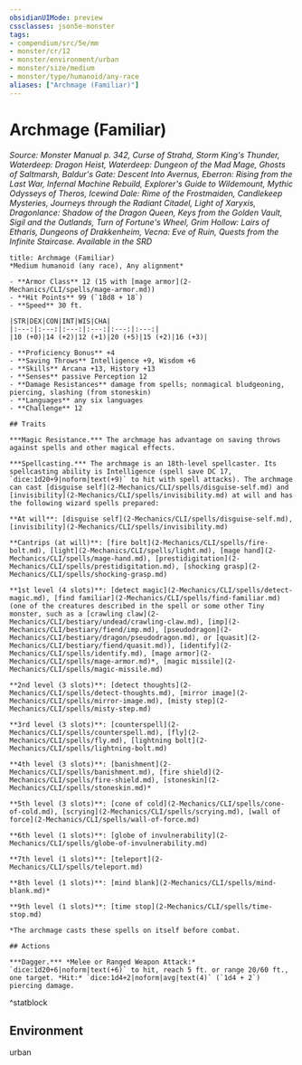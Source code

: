 ```yaml
---
obsidianUIMode: preview
cssclasses: json5e-monster
tags:
- compendium/src/5e/mm
- monster/cr/12
- monster/environment/urban
- monster/size/medium
- monster/type/humanoid/any-race
aliases: ["Archmage (Familiar)"]
---
```

# Archmage (Familiar)
*Source: Monster Manual p. 342, Curse of Strahd, Storm King's Thunder, Waterdeep: Dragon Heist, Waterdeep: Dungeon of the Mad Mage, Ghosts of Saltmarsh, Baldur's Gate: Descent Into Avernus, Eberron: Rising from the Last War, Infernal Machine Rebuild, Explorer's Guide to Wildemount, Mythic Odysseys of Theros, Icewind Dale: Rime of the Frostmaiden, Candlekeep Mysteries, Journeys through the Radiant Citadel, Light of Xaryxis, Dragonlance: Shadow of the Dragon Queen, Keys from the Golden Vault, Sigil and the Outlands, Turn of Fortune's Wheel, Grim Hollow: Lairs of Etharis, Dungeons of Drakkenheim, Vecna: Eve of Ruin, Quests from the Infinite Staircase. Available in the <span title='Systems Reference Document (5.1)'>SRD</span>*  

```ad-statblock
title: Archmage (Familiar)
*Medium humanoid (any race), Any alignment*

- **Armor Class** 12 (15 with [mage armor](2-Mechanics/CLI/spells/mage-armor.md))
- **Hit Points** 99 (`18d8 + 18`)
- **Speed** 30 ft.

|STR|DEX|CON|INT|WIS|CHA|
|:---:|:---:|:---:|:---:|:---:|:---:|
|10 (+0)|14 (+2)|12 (+1)|20 (+5)|15 (+2)|16 (+3)|

- **Proficiency Bonus** +4
- **Saving Throws** Intelligence +9, Wisdom +6
- **Skills** Arcana +13, History +13
- **Senses** passive Perception 12
- **Damage Resistances** damage from spells; nonmagical bludgeoning, piercing, slashing (from stoneskin)
- **Languages** any six languages
- **Challenge** 12

## Traits

***Magic Resistance.*** The archmage has advantage on saving throws against spells and other magical effects.

***Spellcasting.*** The archmage is an 18th-level spellcaster. Its spellcasting ability is Intelligence (spell save DC 17, `dice:1d20+9|noform|text(+9)` to hit with spell attacks). The archmage can cast [disguise self](2-Mechanics/CLI/spells/disguise-self.md) and [invisibility](2-Mechanics/CLI/spells/invisibility.md) at will and has the following wizard spells prepared:

**At will**: [disguise self](2-Mechanics/CLI/spells/disguise-self.md), [invisibility](2-Mechanics/CLI/spells/invisibility.md)

**Cantrips (at will)**: [fire bolt](2-Mechanics/CLI/spells/fire-bolt.md), [light](2-Mechanics/CLI/spells/light.md), [mage hand](2-Mechanics/CLI/spells/mage-hand.md), [prestidigitation](2-Mechanics/CLI/spells/prestidigitation.md), [shocking grasp](2-Mechanics/CLI/spells/shocking-grasp.md)

**1st level (4 slots)**: [detect magic](2-Mechanics/CLI/spells/detect-magic.md), [find familiar](2-Mechanics/CLI/spells/find-familiar.md) (one of the creatures described in the spell or some other Tiny monster, such as a [crawling claw](2-Mechanics/CLI/bestiary/undead/crawling-claw.md), [imp](2-Mechanics/CLI/bestiary/fiend/imp.md), [pseudodragon](2-Mechanics/CLI/bestiary/dragon/pseudodragon.md), or [quasit](2-Mechanics/CLI/bestiary/fiend/quasit.md)), [identify](2-Mechanics/CLI/spells/identify.md), [mage armor](2-Mechanics/CLI/spells/mage-armor.md)*, [magic missile](2-Mechanics/CLI/spells/magic-missile.md)

**2nd level (3 slots)**: [detect thoughts](2-Mechanics/CLI/spells/detect-thoughts.md), [mirror image](2-Mechanics/CLI/spells/mirror-image.md), [misty step](2-Mechanics/CLI/spells/misty-step.md)

**3rd level (3 slots)**: [counterspell](2-Mechanics/CLI/spells/counterspell.md), [fly](2-Mechanics/CLI/spells/fly.md), [lightning bolt](2-Mechanics/CLI/spells/lightning-bolt.md)

**4th level (3 slots)**: [banishment](2-Mechanics/CLI/spells/banishment.md), [fire shield](2-Mechanics/CLI/spells/fire-shield.md), [stoneskin](2-Mechanics/CLI/spells/stoneskin.md)*

**5th level (3 slots)**: [cone of cold](2-Mechanics/CLI/spells/cone-of-cold.md), [scrying](2-Mechanics/CLI/spells/scrying.md), [wall of force](2-Mechanics/CLI/spells/wall-of-force.md)

**6th level (1 slots)**: [globe of invulnerability](2-Mechanics/CLI/spells/globe-of-invulnerability.md)

**7th level (1 slots)**: [teleport](2-Mechanics/CLI/spells/teleport.md)

**8th level (1 slots)**: [mind blank](2-Mechanics/CLI/spells/mind-blank.md)*

**9th level (1 slots)**: [time stop](2-Mechanics/CLI/spells/time-stop.md)

*The archmage casts these spells on itself before combat.

## Actions

***Dagger.*** *Melee or Ranged Weapon Attack:* `dice:1d20+6|noform|text(+6)` to hit, reach 5 ft. or range 20/60 ft., one target. *Hit:* `dice:1d4+2|noform|avg|text(4)` (`1d4 + 2`) piercing damage.
```
^statblock

## Environment

urban